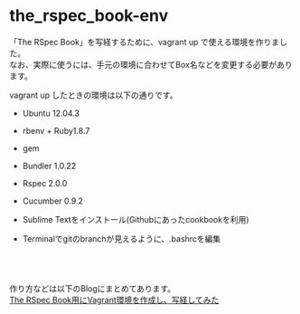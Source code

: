 # the_rspec_book-env

「The RSpec Book」を写経するために、vagrant up で使える環境を作りました。  
なお、実際に使うには、手元の環境に合わせてBox名などを変更する必要があります。

vagrant up したときの環境は以下の通りです。

* Ubuntu 12.04.3
* rbenv + Ruby1.8.7
* gem
 * Bundler 1.0.22
 * Rspec 2.0.0
 * Cucumber 0.9.2

* Sublime Textをインストール(Githubにあったcookbookを利用)
* Terminalでgitのbranchが見えるように、.bashrcを編集


　  
　  


作り方などは以下のBlogにまとめてあります。  
[The RSpec Book用にVagrant環境を作成し、写経してみた](http://d.hatena.ne.jp/thinkAmi/20140110/1389305987)